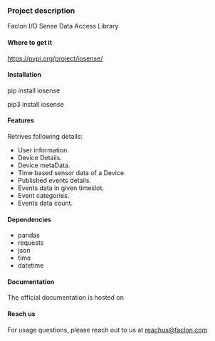 
### Project description
Faclon I/O Sense Data Access Library
​
#### Where to get it
https://pypi.org/project/iosense/

#### Installation
pip install iosense

pip3 install iosense

#### Features
Retrives following details:

- User information.
- Device Details.
- Device metaData.
- Time based sensor data of a Device. 
- Published events details.
- Events data in given timeslot.
- Event categories.
- Events data count.

#### Dependencies

+ pandas
+ requests
+ json 
+ time 
+ datetime 


#### Documentation
The official documentation is hosted on​ 

#### Reach us
For usage questions, please reach out to us at reachus@faclon.com